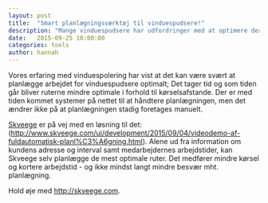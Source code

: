 ```yaml
---
layout: post
title:  "Smart planlægningsværktøj til vinduespudsere!"
description: "Mange vinduespudsere har udfordringer med at optimere deres planlægning. Skveege er en løsning på problemet."
date:   2015-09-25 10:00:00
categories: tools
author: hannah
---
```

Vores erfaring med vinduespolering har vist at det kan være svært at planlægge arbejdet for vinduespudsere optimalt; 
Det tager tid og som tiden går bliver ruterne mindre optimale i forhold til kørselsafstande. Der er med tiden kommet 
systemer på nettet til at håndtere planlægningen, men det ændrer ikke på at planlægningen stadig foretages manuelt.

[Skveege](http://skveege.com) er på vej med en løsning til det: 
(http://www.skveege.com/ui/development/2015/09/04/videodemo-af-fuldautomatisk-planl%C3%A6gning.html). Alene ud fra 
information om kundens adresse og interval samt medarbejdernes arbejdstider, kan Skveege selv planlægge de mest optimale ruter.
Det medfører mindre kørsel og kortere arbejdstid - og ikke mindst langt mindre besvær mht. planlægning.

Hold øje med http://skveege.com. 



